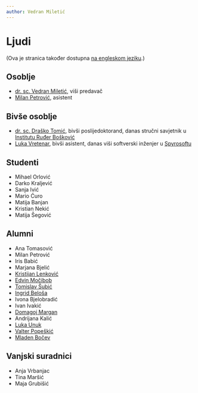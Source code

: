 ```yaml
---
author: Vedran Miletić
---
```


# Ljudi

(Ova je stranica također dostupna [na engleskom jeziku](../en/people.md).)

## Osoblje

- [dr. sc. Vedran Miletić](https://vedran.miletic.net/), viši predavač
- [Milan Petrović](https://milanxpetrovic.github.io/), asistent

## Bivše osoblje

- [dr. sc. Draško Tomić](https://portal.uniri.hr/Portfelj/2686), bivši poslijedoktorand, danas stručni savjetnik u [Institutu Ruđer Bošković](https://www.irb.hr/O-IRB-u/Ljudi/Drasko-Tomic)
- [Luka Vretenar](https://luka.vretenar.pro/), bivši asistent, danas viši softverski inženjer u [Spyrosoftu](https://spyro-soft.com/)

## Studenti

- Mihael Orlović
- Darko Kraljević
- Sanja Ivić
- Mario Ćuro
- Matija Banjan
- Kristian Nekić
- Matija Šegović

## Alumni

- Ana Tomasović
- Milan Petrović
- Iris Babić
- Marjana Bjelić
- [Kristijan Lenković](http://kristijan.lenkovic.com/)
- [Edvin Močibob](https://edvin.me/)
- [Tomislav Šubić](https://tsubic.info/)
- [Ingrid Beloša](https://www.routerfreak.com/author/ingrid/)
- Ivona Bjelobradić
- Ivan Ivakić
- [Domagoj Margan](https://domargan.net/)
- Andrijana Kalić
- [Luka Unuk](http://luka8088.com/)
- [Valter Popeškić](https://howdoesinternetwork.com/)
- [Mladen Bočev](http://mladenbocev.com/)

## Vanjski suradnici

- Anja Vrbanjac
- Tina Maršić
- Maja Grubišić
